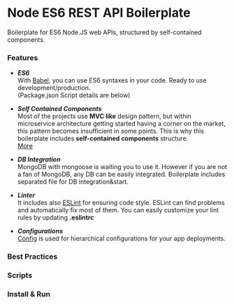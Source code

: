 # Node ES6 REST API Boilerplate

Boilerplate for ES6 Node.JS web APIs, structured by self-contained components.

### Features

- ***ES6*** <br>
With [Babel](https://babeljs.io/), you can use ES6 syntaxes in your code. Ready to use development/production. <br>
(Package.json Script details are below)

- ***Self Contained Components*** <br>
Most of the projects use **MVC like** design pattern, but within microservice architecture getting started having a corner on the market, this pattern becomes insufficient in some points. This is why this boilerplate includes **self-contained components** structure.
<br> [More](https://github.com/goldbergyoni/nodebestpractices/blob/master/sections/projectstructre/breakintcomponents.md)

- ***DB Integration*** <br>
MongoDB with mongoose is waiting you to use it. However if you are not a fan of MongoDB, any DB can be easily integrated. Boilerplate includes separated file for DB integration&start. 

- ***Linter*** <br>
It includes also [ESLint](https://www.npmjs.com/package/eslint) for ensuring code style. ESLint can find problems and automatically fix most of them. You can easily customize your lint rules by updating **.eslintrc**

- ***Configurations*** <br>
[Config](https://www.npmjs.com/package/config) is used for hierarchical configurations for your app deployments.

### Best Practices

### Scripts

### Install & Run
